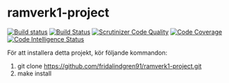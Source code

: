# ramverk1-project

[![Build status](https://travis-ci.org/fridalindgren91/ramverk1-project.svg?branch=master)](https://travis-ci.org/fridalindgren91/ramverk1-project)
[![Build Status](https://scrutinizer-ci.com/g/fridalindgren91/ramverk1-project/badges/build.png?b=master)](https://scrutinizer-ci.com/g/fridalindgren91/ramverk1-project/build-status/master)
[![Scrutinizer Code Quality](https://scrutinizer-ci.com/g/fridalindgren91/ramverk1-project/badges/quality-score.png?b=master)](https://scrutinizer-ci.com/g/fridalindgren91/ramverk1-project/?branch=master)
[![Code Coverage](https://scrutinizer-ci.com/g/fridalindgren91/ramverk1-project/badges/coverage.png?b=master)](https://scrutinizer-ci.com/g/fridalindgren91/ramverk1-project/?branch=master)
[![Code Intelligence Status](https://scrutinizer-ci.com/g/fridalindgren91/ramverk1-project/badges/code-intelligence.svg?b=master)](https://scrutinizer-ci.com/code-intelligence)

För att installera detta projekt, kör följande kommandon:  
1. git clone https://github.com/fridalindgren91/ramverk1-project.git
2. make install
